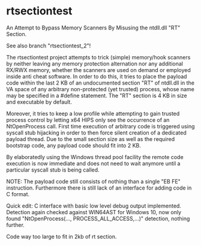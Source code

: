# rtsectiontest
An Attempt to Bypass Memory Scanners By Misusing the ntdll.dll "RT" Section.


See also branch "rtsectiontest_2"!


The rtsectiontest project attempts to trick (simple) memory/hook scanners by neither leaving any memory protection alternation nor any additional RX/RWX memory, whether the scanners are used on demand or employed inside anti cheat software.
In order to do this, it tries to place the payload code within the last 2 KB of an undocumented section "RT" of ntdll.dll in the VA space of any arbitrary non-protected (yet trusted) process, whose name may be specified in a #define statement.
The "RT" section is 4 KB in size and executable by default.

Moreover, it tries to keep a low profile while attempting to gain trusted process control by letting x64 HIPS only see the occurrence of an NtOpenProcess call. 
First time execution of arbitrary code is triggered using syscall stub hijacking in order to then force silent creation of a dedicated payload thread.
Due to the small section size as well as the required bootstrap code, any payload code should fit into 2 KB.

By elaboratedly using the Windows thread pool facility the remote code execution is now immediate and does not need
to wait anymore until a particular syscall stub is being called.

NOTE: The payload code still consists of nothing than a single "EB FE" instruction. Furthermore there is still lack of an interface for adding code in C format.

Quick edit: C interface with basic low level debug output implemented.
Detection again checked against WIN64AST for Windows 10, now only
found "NtOpenProcess(..., PROCESS_ALL_ACCESS,...)" detection, nothing further.

Code way too large to fit in 2kb of rt section.

